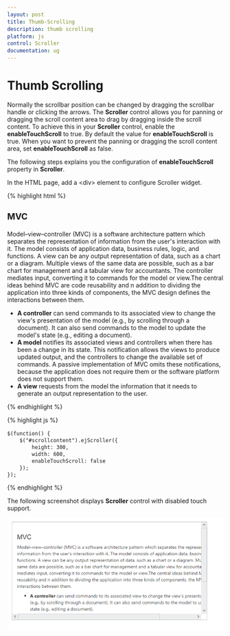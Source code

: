 ```yaml
---
layout: post
title: Thumb-Scrolling
description: thumb scrolling
platform: js
control: Scroller
documentation: ug
---
```


# Thumb Scrolling

Normally the scrollbar position can be changed by dragging the scrollbar handle or clicking the arrows. The **Scroller** control allows you for panning or dragging the scroll content area to drag by dragging inside the scroll content. To achieve this in your **Scroller** control, enable the **enableTouchScroll** to true. By default the value for **enableTouchScroll** is true. When you want to prevent the panning or dragging the scroll content area, set **enableTouchScroll** as false.

The following steps explains you the configuration of **enableTouchScroll** property in **Scroller**. 

In the HTML page, add a &lt;div&gt; element to configure Scroller widget.

{% highlight html %}

<div class="content-container-fluid">
    <div class="row">
        <div class="cols-sample-area">
            <div class="control">
                <div id="scrollcontent">
                    <div>
                        <div class="sampleContent">
                            <h3 style="font-size: 20px;">MVC</h3>
                            <div>
                                <p>Model–view–controller (MVC) is a software architecture pattern which separates the
                                representation of information from the user's interaction with it.
                                The model consists of application data, business rules, logic, and functions. A view can be any
                                output representation of data, such as a chart or a diagram. Multiple views of the same data 
                                are possible, such as a bar chart for management and a tabular view for accountants. 
                                The controller mediates input, converting it to commands for the model or view.The central 
                                ideas behind MVC are code reusability and n addition to dividing the application into three 
                                kinds of components, the MVC design defines the interactions between them.</p>
                                <ul>
                                       <li>
                                            <b>A controller </b>can send commands to its associated view to change the view's presentation of the model (e.g., by scrolling through a document). 
                                             It can also send commands to the model to update the model's state (e.g., editing a document).
                                       </li>
                                       <li>
                                            <b>A model</b> notifies its associated views and controllers when there has been a change in its state. This notification allows the views to produce updated output, and the controllers to change the available set of commands. 
                                            A passive implementation of MVC omits these notifications, because the application does not require them or the software platform does not support them.
                                       </li>
                                       <li>
                                            <b>A view</b> requests from the model the information that it needs to generate an output representation to the user.
                                       </li>
                                </ul>
                            </div>
                        </div>
                    </div>
                </div>
            </div>
        </div>
    </div>
</div>

{% endhighlight %}

{% highlight js %}

    $(function() {
        $("#scrollcontent").ejScroller({
            height: 300,
            width: 600,
            enableTouchScroll: false
        });
    });

{% endhighlight %}


The following screenshot displays **Scroller** control with disabled touch support.

![](/js/Scroller/Thumb-Scrolling_images/Thumb-Scrolling_img1.png)

